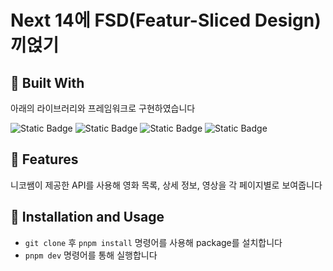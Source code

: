 # Next 14에 FSD(Featur-Sliced Design) 끼얹기

## :hammer: Built With

아래의 라이브러리와 프레임워크로 구현하였습니다

![Static Badge](https://img.shields.io/badge/pnpm-red?logo=pnpm&logoColor=%23F69220)
![Static Badge](https://img.shields.io/badge/typescript-white?logo=typescript&logoColor=%233178C6)
![Static Badge](https://img.shields.io/badge/Next.js-black?logo=nextdotjs)
![Static Badge](https://img.shields.io/badge/shadcn%2Fui-black?logo=shadcn%2Fui)

## :star2: Features

니코쌤이 제공한 API를 사용해 영화 목록, 상세 정보, 영상을 각 페이지별로 보여줍니다

## :wrench: Installation and Usage

- `git clone` 후 `pnpm install` 명령어를 사용해 package를 설치합니다
- `pnpm dev` 명령어를 통해 실행합니다


